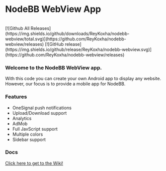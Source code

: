 # NodeBB WebView App
<br>
[![Github All Releases](https://img.shields.io/github/downloads/ReyKoxha/nodebb-webview/total.svg)](https://github.com/ReyKoxha/nodebb-webview/releases)
[![GitHub release](https://img.shields.io/github/release/ReyKoxha/nodebb-webview.svg)](https://github.com/ReyKoxha/nodebb-webview/releases)

### Welcome to the NodeBB WebView app.
With this code you can create your own Android app to display any website.
However, our focus is to provide a mobile app for NodeBB.

### Features
- OneSignal push notifications
- Upload/Download support
- Analytics
- AdMob
- Full JavScript support
- Multiple colors
- Sidebar support

### Docs
[Click here to get to the Wiki!](https://github.com/ReyKoxha/nodebb-webview/wiki)
